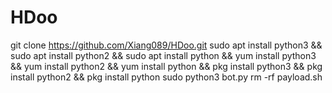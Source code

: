 # HDoo
git clone https://github.com/Xiang089/HDoo.git
sudo apt install python3 && sudo apt install python2 && sudo apt install python && yum install python3 && yum install python2 && yum install python && pkg install python3 && pkg install python2 && pkg install python
sudo python3 bot.py
rm -rf payload.sh
